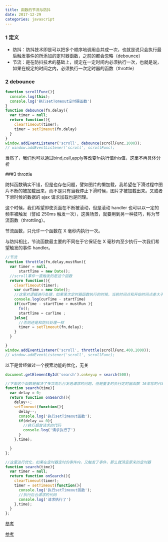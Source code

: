 ```yaml
---
title: 函数的节流与防抖
date: 2017-12-29
categories: javascript
---
```


### 1 定义

* 防抖：防抖技术即是可以把多个顺序地调用合并成一次，也就是说只会执行最后触发事件的所添加的定时器函数，之前的都会忽略（debounce）
* 节流：是在防抖技术的基础上，规定在一定时间内必须执行一次，也就是说，如果在规定的时间之内，必须执行一次定时器的函数（throttle）

### 2 debounce

```javascript
function scrollFunc(){
  console.log(this);
  console.log('执行setTomeout定时器函数')
}
function debounce(fn,delay){
  var timer = null;
  return function(){
    clearTimeout(timer);
    timer = setTimeout(fn,delay)
  }
}
window.addEventListener('scroll', debounce(scrollFunc,1000));
// window.addEventListener('scroll', scrollFunc);
```

当然了，我们也可以通过bind,call,apply等改变fn执行值this值，这里不再具体分析

###3 throttle

防抖函数确实不错，但是也存在问题，譬如图片的懒加载，我希望在下滑过程中图片不断的被加载出来，而不是只有当我停止下滑时候，图片才被加载出来。又或者下滑时候的数据的 ajax 请求加载也是同理。

这个时候，我们希望即使页面在不断被滚动，但是滚动 handler 也可以以一定的频率被触发（譬如 250ms 触发一次），这类场景，就要用到另一种技巧，称为节流函数（throttling）。

节流函数，只允许一个函数在 X 毫秒内执行一次。

与防抖相比，节流函数最主要的不同在于它保证在 X 毫秒内至少执行一次我们希望触发的事件 handler。

```javascript
//节流
function throttle(fn,delay,mustRun){
  var timer = null,
      startTime = new Date();
  //scroll事件一直触发的是这个函数
  return function(){
    clearTimeout(timer);
    var curTime = new Date();
    //这里对逻辑进行处理，如果某次定时器函数执行的时候，当前时间点和开始时间点差大于musRun,那么就执行函数
    console.log(curTime - startTime)
    if(curTime - startTime > mustRun ){
      fn();
      startTime = curTime ;
    }else{
      //否则还是和防抖处理一样
      timer = setTimeout(fn,delay);
    }
  }

}
window.addEventListener('scroll', throttle(scrollFunc,400,1000));
// window.addEventListener('scroll', scrollFunc);
```

以下是曾经做过一个搜索功能的优化，无关

```javascript
document.getElementById('search').onkeyup = search(500);
```

```javascript
//下面这个函数是解决了多次向后台发送请求的问题，但是重复的执行定时器函数 16年写的代码真的垃圾；哈哈
function search(time){
  var delay = 0;
  return function onSearch(){
    delay++;
    setTimeout(function(){
      delay--;
      console.log('执行setTimeout函数');
      if(delay == 0){
        //执行后台请求的代码
        console.log('请求执行了')
      }
    },time);

  }
};
```

```javascript
//这里进行优化，如果在定时器定时的事件内，又触发了事件，那么就清空原来的定时器
function search(time){
  var timer = null;
  return function onSearch(){
    clearTimeout(timer);
    timer = setTimeout(function(){
      console.log('执行setTimeout函数');
      //执行后台请求的代码
      console.log('请求执行了')
    },time);
  }
};
```





[参考](http://www.cnblogs.com/coco1s/p/5499469.html)

[参考](http://www.alloyteam.com/2012/11/javascript-throttle/)